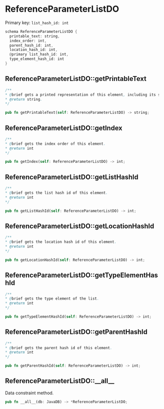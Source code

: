# ReferenceParameterListDO

Primary key: `list_hash_id: int`

```rust
schema ReferenceParameterListDO {
  printable_text: string,
  index_order: int,
  parent_hash_id: int,
  location_hash_id: int,
  @primary list_hash_id: int,
  type_element_hash_id: int
}
```
## ReferenceParameterListDO::getPrintableText

```java
/**
* @brief gets a printed representation of this element, including its structure where applicable.
* @return string.
*/
```
```rust
pub fn getPrintableText(self: ReferenceParameterListDO) -> string;
```
## ReferenceParameterListDO::getIndex

```java
/**
* @brief gets the index order of this element.
* @return int
*/
```
```rust
pub fn getIndex(self: ReferenceParameterListDO) -> int;
```
## ReferenceParameterListDO::getListHashId

```java
/**
* @brief gets the list hash id of this element.
* @return int
*/
```
```rust
pub fn getListHashId(self: ReferenceParameterListDO) -> int;
```
## ReferenceParameterListDO::getLocationHashId

```java
/**
* @brief gets the location hash id of this element.
* @return int
*/
```
```rust
pub fn getLocationHashId(self: ReferenceParameterListDO) -> int;
```
## ReferenceParameterListDO::getTypeElementHashId

```java
/**
* @brief gets the type element of the list.
* @return int 
*/
```
```rust
pub fn getTypeElementHashId(self: ReferenceParameterListDO) -> int;
```
## ReferenceParameterListDO::getParentHashId

```java
/**
* @brief gets the parent hash id of this element.
* @return int
*/
```
```rust
pub fn getParentHashId(self: ReferenceParameterListDO) -> int;
```
## ReferenceParameterListDO::\_\_all\_\_

Data constraint method.

```rust
pub fn __all__(db: JavaDB) -> *ReferenceParameterListDO;
```
